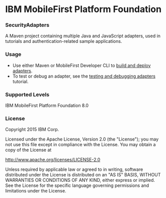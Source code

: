 IBM MobileFirst Platform Foundation
===
### SecurityAdapters
A Maven project containing multiple Java and JavaScript adapters, used in tutorials and authentication-related sample applications.


### Usage

* Use either Maven or MobileFirst Developer CLI to [build and deploy adapters](https://mobilefirstplatform.ibmcloud.com/tutorials/en/foundation/8.0/adapters/creating-adapters/).
* To test or debug an adapter, see the [testing and debugging adapters](https://mobilefirstplatform.ibmcloud.com/tutorials/en/foundation/8.0/adapters/testing-and-debugging-adapters) tutorial.

### Supported Levels
IBM MobileFirst Platform Foundation 8.0

### License
Copyright 2015 IBM Corp.

Licensed under the Apache License, Version 2.0 (the "License");
you may not use this file except in compliance with the License.
You may obtain a copy of the License at

http://www.apache.org/licenses/LICENSE-2.0

Unless required by applicable law or agreed to in writing, software
distributed under the License is distributed on an "AS IS" BASIS,
WITHOUT WARRANTIES OR CONDITIONS OF ANY KIND, either express or implied.
See the License for the specific language governing permissions and
limitations under the License.

